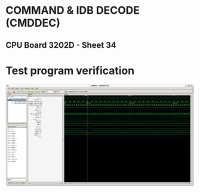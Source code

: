 # COMMAND & IDB DECODE (CMDDEC)

## CPU Board 3202D - Sheet 34

# Test program verification

![Screenshot from GTKWave](gtkwave.png)